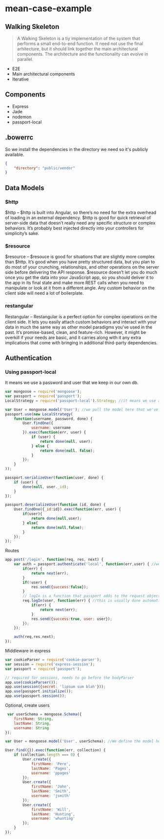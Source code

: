 # mean-case-example

## Walking Skeleton

> A Walking Skeleton is a tiy implementation of the system that performs a small end-to-end function. It need not use the final arhitecture, but it should link together the main architectural components. The architecture and the functionality can evolve in parallel.

- E2E
- Main architectural components
- Iterative

## Components

- Express
- Jade
- nodemon
- passport-local

## .bowerrc

So we install the dependencies in the directory we need so it's publicly available.

```json
{
    "directory": "public/vendor"
}
```

## Data Models

### $http

$http – $http is built into Angular, so there’s no need for the extra overhead of loading in an external dependency. $http is good for quick retrieval of server-side data that doesn’t really need any specific structure or complex behaviors. It’s probably best injected directly into your controllers for simplicity’s sake.

### $resource

$resource – $resouce is good for situations that are slightly more complex than $http. It’s good when you have pretty structured data, but you plan to do most of your crunching, relationships, and other operations on the server side before delivering the API response. $resource doesn’t let you do much once you get the data into your JavaScript app, so you should deliver it to the app in its final state and make more REST calls when you need to manipulate or look at it from a different angle. Any custom behavior on the client side will need a lot of boilerplate.

### restangular

Restangular – Restangular is a perfect option for complex operations on the client side. It lets you easily attach custom behaviors and interact with your data in much the same way as other model paradigms you’ve used in the past. It’s promise-based, clean, and feature-rich. However, it might be overkill if your needs are basic, and it carries along with it any extra implications that come with bringing in additional third-party dependencies.

## Authentication 

### Using passport-local

It means we use a password and user that we keep in our own db.

```javascript
var mongoose = require('mongoose');
var passport = require('passport');
LocalStrategy = require('passport-local').Strategy; //it means we use a password and user that we keep in our own db

var User = mongoose.model('User'); //we pull the model here that we've created in the mongoose.js file
passport.use(new LocalStrategy(
    function(username, password, done) {
        User.findOne({
            username: username
        }).exec(function(err, user) {
            if (user) {
                return done(null, user);
            } else {
                return done(null, false);
            }
        });
    }
));

passport.serializeUser(function(user, done) {
	if (user) {
		done(null, user._id);
	}
});

passport.deserializeUser(function (id, done) {
	User.findOne({_id:id}).exec(function(err, user) {
		if(user){
			return done(null,user);
		} else{
			return done(null,false);
		}
	});
});
```

Routes

```javascript
app.post('/login', function(req, res, next) {
    var auth = passport.authenticate('local', function(err,user) { //we are invoking the LocalStrategy we've created
        if(err) {
            return next(err);
        }
        if(!user) {
            res.send({success:false});
        }
        // logIn is a function that passport adds to the request object
        req.logIn(user, function(err) { //this is usually done automatically but we are using an XHR post
            if(err) {
                return next(err);
            }
            res.send({success:true, user: user});
        });
    });

    auth(req,res,next);
});
```

Middleware in express

```javascript
var cookieParser = require('cookie-parser');
var session = require('express-session');
var passport = require('passport');

// required for sessions, needs to go before the bodyParser
app.use(cookieParser());
app.use(session({secret: 'lipsum sum blah'}));
app.use(passport.initialize());
app.use(passport.session());
```

Optional, create users

```javascript
 var userSchema = mongoose.Schema({
    firstName: String,
    lastName: String,
    username: String
});

var User = mongoose.model('User', userSchema); //We define the model here

User.find({}).exec(function(err, collection) {
    if (collection.length === 0) {
        User.create({
            firstName: 'Pere',
            lastName: 'Pages',
            username: 'ppages'
        });
        User.create({
            firstName: 'John',
            lastName: 'Smith',
            username: 'jsmith'
        });
        User.create({
            firstName: 'Will',
            lastName: 'Hunting',
            username: 'whunting'
        });
    }
});
```